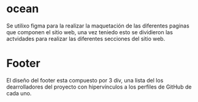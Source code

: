 # ocean
Se utilixo figma para la realizar la maquetación de las diferentes paginas que componen el sitio web, una vez teniedo esto se dividieron las actvidades para realizar las diferentes secciones del sitio web.
# Footer
El diseño del footer esta compuesto por 3 div, una lista del los dearrolladores del proyecto con hipervínculos a los perfiles de GitHub de cada uno.
